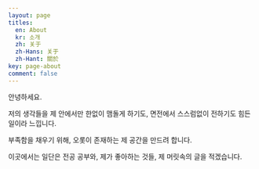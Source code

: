 ```yaml
---
layout: page
titles:
  en: About
  kr: 소개
  zh: 关于
  zh-Hans: 关于
  zh-Hant: 關於
key: page-about
comment: false
---
```


안녕하세요.

저의 생각들을 제 안에서만 한없이 맴돌게 하기도, 면전에서 스스럼없이 전하기도 힘든 일이라 느낍니다.

부족함을 채우기 위해, 오롯이 존재하는 제 공간을 만드려 합니다.

이곳에서는 일단은 전공 공부와, 제가 좋아하는 것들, 제 머릿속의 글을 적겠습니다.


